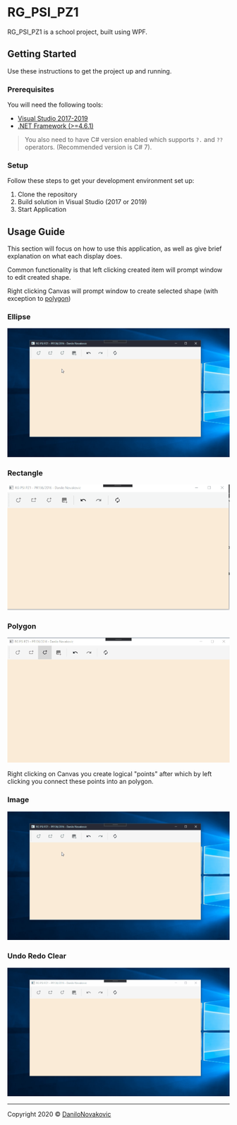 # RG_PSI_PZ1

RG_PSI_PZ1 is a school project, built using WPF.

## Getting Started

Use these instructions to get the project up and running.

### Prerequisites

You will need the following tools:

- [Visual Studio 2017-2019](https://www.visualstudio.com/downloads/)
- [.NET Framework (>=4.6.1)](https://dotnet.microsoft.com/download/dotnet-framework)

> You also need to have C# version enabled which supports `?.` and `??` operators. (Recommended version is C# 7).

### Setup

Follow these steps to get your development environment set up:

  1. Clone the repository
  1. Build solution in Visual Studio (2017 or 2019)
  1. Start Application

## Usage Guide

This section will focus on how to use this application, as well as give brief explanation on what each display does.

Common functionality is that left clicking created item will prompt window to edit created shape.

Right clicking Canvas will prompt window to create selected shape (with exception to [polygon](#polygon))

### Ellipse

![Ellipse Demo](./doc/image-demo.gif)

### Rectangle

![Rectangle Demo](./doc/rectangle-demo.gif)

### Polygon

![Polygon Demo](./doc/polygon-demo.gif)

Right clicking on Canvas you create logical "points" after which by left clicking you connect these points into an polygon.

### Image

![Image Demo](./doc/image-demo.gif)

### Undo Redo Clear  

![Undo Redo Clear demo](./doc/undo-redo-demo.gif)

---

Copyright 2020 © [DaniloNovakovic](https://github.com/DaniloNovakovic)